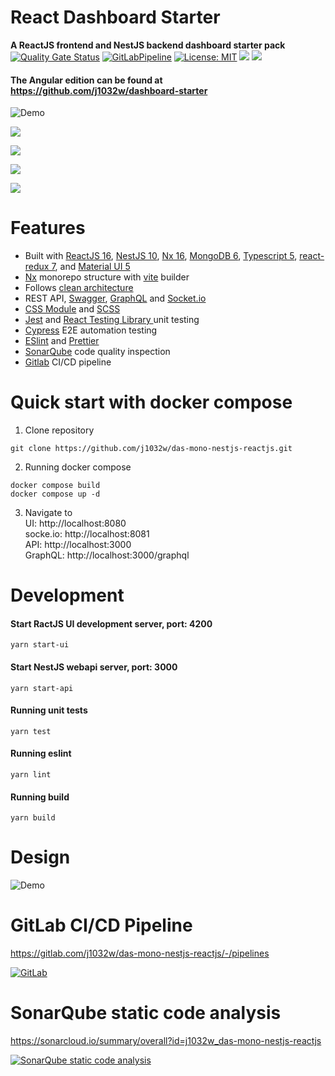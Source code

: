 # React Dashboard Starter
**A ReactJS frontend and NestJS backend dashboard starter pack**\
[![Quality Gate Status](https://sonarcloud.io/api/project_badges/measure?project=j1032w_das-mono-nestjs-reactjs&metric=alert_status)](https://sonarcloud.io/summary/new_code?id=j1032w_das-mono-nestjs-reactjs)
[![GitLabPipeline](https://gitlab.com/j1032w/das-mono-nestjs-reactjs/badges/main/pipeline.svg)](https://gitlab.com/j1032w/das-mono-nestjs-reactjs/-/pipelines)
[![License: MIT](https://img.shields.io/badge/License-MIT-yellow.svg)](https://opensource.org/licenses/MIT)
<a href="https://github.com/j1032w/das-mono-nestjs-reactjs" target="_blank"><img src="https://visitor-badge.laobi.icu/badge?page_id=j1032w.das-mono-nestjs-reactjs"></a>
[![](https://www.paypalobjects.com/en_US/i/btn/btn_donate_SM.gif)](https://www.paypal.com/donate/?hosted_button_id=29ZE3URD5V9Q8)

#### The Angular edition can be found at https://github.com/j1032w/dashboard-starter




![Demo](documentations/react-das-cypress.gif)

![](documentations/redux-chrome.png)

![](documentations/swagger.png)

![](documentations/graphql.png)

![](documentations/socket.io.png)

# Features

- Built with  [ReactJS 16](https://react.dev/), [NestJS 10](https://nestjs.com/), [Nx 16](https://nx.dev/),  [MongoDB 6](https://www.mongodb.com/), [Typescript 5](https://www.typescriptlang.org/), [react-redux 7](https://react-redux.js.org/), and [Material UI 5](https://mui.com/)
- [Nx](https://nx.dev/) monorepo structure with [vite](https://vitejs.dev/) builder
- Follows [clean architecture](https://blog.cleancoder.com/uncle-bob/2012/08/13/the-clean-architecture.html)
- REST API, [Swagger](https://swagger.io/), [GraphQL](https://graphql.org/) and [Socket.io](https://socket.io/)
- [CSS Module](https://github.com/css-modules/css-modules) and [SCSS](https://sass-lang.com/documentation/syntax) 
- [Jest](https://jestjs.io/) and [React Testing Library ](https://testing-library.com/docs/react-testing-library/intro/) unit testing 
- [Cypress](https://www.cypress.io/) E2E automation testing 
- [ESlint](https://eslint.org/) and [Prettier](https://prettier.io/) 
- [SonarQube](https://sonarcloud.io/dashboard?id=j1032w_das-mono-nestjs-reactjs) code quality inspection
- [Gitlab](https://gitlab.com/j1032w/react-dashboard-starter/-/pipelines) CI/CD pipeline




# Quick start with docker compose
1. Clone repository
```
git clone https://github.com/j1032w/das-mono-nestjs-reactjs.git
```
2. Running docker compose
```
docker compose build
docker compose up -d
```
3. Navigate to \
   UI: http://localhost:8080 \
   socke.io: http://localhost:8081 \
   API: http://localhost:3000 \
   GraphQL: http://localhost:3000/graphql


# Development

#### Start RactJS UI development server, port: 4200
```
yarn start-ui
``` 
#### Start NestJS webapi server, port: 3000
```
yarn start-api
``` 

#### Running unit tests
```
yarn test
```

#### Running eslint
```
yarn lint
```

#### Running build
``` 
yarn build
``` 

# Design

![Demo](documentations/design.png)

# GitLab CI/CD Pipeline
https://gitlab.com/j1032w/das-mono-nestjs-reactjs/-/pipelines

[![GitLab](documentations/gitlab-pipeline.png)](https://gitlab.com/j1032w/react-dashboard-starter/-/pipelines)


# SonarQube static code analysis
https://sonarcloud.io/summary/overall?id=j1032w_das-mono-nestjs-reactjs

[![SonarQube static code analysis](documentations/sonarqube.png)](https://sonarcloud.io/summary/overall?id=j1032w_das-mono-nestjs-reactjs)
